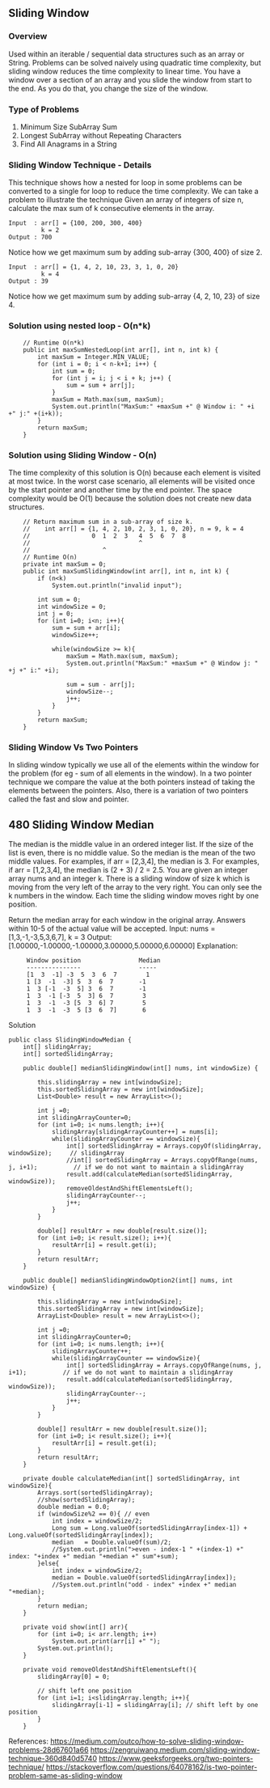 ## Sliding Window

### Overview
Used within an iterable / sequential data structures such as an array or String.
Problems can be solved naively using quadratic time complexity, but sliding window reduces the time complexity to linear time.
You have a window over a section of an array and you slide the window from start to the end. As you do that, you change the size of the window.

### Type of Problems
1. Minimum Size SubArray Sum
2. Longest SubArray without Repeating Characters
3. Find All Anagrams in a String

### Sliding Window Technique - Details
This technique shows how a nested for loop in some problems can be converted to a single for loop to reduce the time complexity.
We can take a problem to illustrate the technique
Given an array of integers of size n, calculate the max sum of k consecutive elements in the array.
```
Input  : arr[] = {100, 200, 300, 400}
         k = 2
Output : 700
```
Notice how we get maximum sum by adding sub-array {300, 400} of size 2.
```
Input  : arr[] = {1, 4, 2, 10, 23, 3, 1, 0, 20}
         k = 4
Output : 39
```
Notice how we get maximum sum by adding sub-array {4, 2, 10, 23} of size 4.

### Solution using nested loop - O(n*k)
```
    // Runtime O(n*k)
    public int maxSumNestedLoop(int arr[], int n, int k) {
        int maxSum = Integer.MIN_VALUE;
        for (int i = 0; i < n-k+1; i++) {
            int sum = 0;
            for (int j = i; j < i + k; j++) {
                sum = sum + arr[j];
            }
            maxSum = Math.max(sum, maxSum);
            System.out.println("MaxSum:" +maxSum +" @ Window i: " +i +" j:" +(i+k));
        }
        return maxSum;
    }
```

### Solution using Sliding Window - O(n)
The time complexity of this solution is O(n) because each element is visited at most twice.
In the worst case scenario, all elements will be visited once by the start pointer and another time by the end pointer.
The space complexity would be O(1) because the solution does not create new data structures.
```
    // Return maximum sum in a sub-array of size k.
    //    int arr[] = {1, 4, 2, 10, 2, 3, 1, 0, 20}, n = 9, k = 4
    //                 0  1  2  3   4  5  6  7  8
    //                              ^
    //                    ^
    // Runtime O(n)
    private int maxSum = 0;
    public int maxSumSlidingWindow(int arr[], int n, int k) {
        if (n<k)
            System.out.println("invalid input");

        int sum = 0;
        int windowSize = 0;
        int j = 0;
        for (int i=0; i<n; i++){
            sum = sum + arr[i];
            windowSize++;

            while(windowSize >= k){
                maxSum = Math.max(sum, maxSum);
                System.out.println("MaxSum:" +maxSum +" @ Window j: " +j +" i:" +i);

                sum = sum - arr[j];
                windowSize--;
                j++;
            }
        }
        return maxSum;
    }
```
### Sliding Window Vs Two Pointers
In sliding window typically we use all of the elements within the window for the problem (for eg - sum of all elements in the window).
In a two pointer technique we compare the value at the both pointers instead of taking the elements between the pointers.
Also, there is a variation of two pointers called the fast and slow and pointer.

## 480 Sliding Window Median
The median is the middle value in an ordered integer list. If the size of the list is even, there is no middle value. So the median is the mean of the two middle values.
    For examples, if arr = [2,3,4], the median is 3.
    For examples, if arr = [1,2,3,4], the median is (2 + 3) / 2 = 2.5.
You are given an integer array nums and an integer k. There is a sliding window of size k which is moving from the very left of the array to the very right. You can only see the k numbers in the window. Each time the sliding window moves right by one position.

Return the median array for each window in the original array. Answers within 10-5 of the actual value will be accepted.
Input: nums = [1,3,-1,-3,5,3,6,7], k = 3
Output: [1.00000,-1.00000,-1.00000,3.00000,5.00000,6.00000]
Explanation:
```
     Window position                Median
     ---------------                -----
     [1  3  -1] -3  5  3  6  7        1
     1 [3  -1  -3] 5  3  6  7       -1
     1  3 [-1  -3  5] 3  6  7       -1
     1  3  -1 [-3  5  3] 6  7        3
     1  3  -1  -3 [5  3  6] 7        5
     1  3  -1  -3  5 [3  6  7]       6
```
Solution
```
public class SlidingWindowMedian {
    int[] slidingArray;
    int[] sortedSlidingArray;

    public double[] medianSlidingWindow(int[] nums, int windowSize) {

        this.slidingArray = new int[windowSize];
        this.sortedSlidingArray = new int[windowSize];
        List<Double> result = new ArrayList<>();

        int j =0;
        int slidingArrayCounter=0;
        for (int i=0; i< nums.length; i++){
            slidingArray[slidingArrayCounter++] = nums[i];
            while(slidingArrayCounter == windowSize){
                int[] sortedSlidingArray = Arrays.copyOf(slidingArray, windowSize);     // slidingArray
                //int[] sortedSlidingArray = Arrays.copyOfRange(nums, j, i+1);          // if we do not want to maintain a slidingArray
                result.add(calculateMedian(sortedSlidingArray, windowSize));
                removeOldestAndShiftElementsLeft();
                slidingArrayCounter--;
                j++;
            }
        }

        double[] resultArr = new double[result.size()];
        for (int i=0; i< result.size(); i++){
            resultArr[i] = result.get(i);
        }
        return resultArr;
    }

    public double[] medianSlidingWindowOption2(int[] nums, int windowSize) {

        this.slidingArray = new int[windowSize];
        this.sortedSlidingArray = new int[windowSize];
        ArrayList<Double> result = new ArrayList<>();

        int j =0;
        int slidingArrayCounter=0;
        for (int i=0; i< nums.length; i++){
            slidingArrayCounter++;
            while(slidingArrayCounter == windowSize){
                int[] sortedSlidingArray = Arrays.copyOfRange(nums, j, i+1);          // if we do not want to maintain a slidingArray
                result.add(calculateMedian(sortedSlidingArray, windowSize));
                slidingArrayCounter--;
                j++;
            }
        }

        double[] resultArr = new double[result.size()];
        for (int i=0; i< result.size(); i++){
            resultArr[i] = result.get(i);
        }
        return resultArr;
    }

    private double calculateMedian(int[] sortedSlidingArray, int windowSize){
        Arrays.sort(sortedSlidingArray);
        //show(sortedSlidingArray);
        double median = 0.0;
        if (windowSize%2 == 0){ // even
            int index = windowSize/2;
            Long sum = Long.valueOf(sortedSlidingArray[index-1]) + Long.valueOf(sortedSlidingArray[index]);
            median   = Double.valueOf(sum)/2;
            //System.out.println(">even - index-1 " +(index-1) +" index: "+index +" median "+median +" sum"+sum);
        }else{
            int index = windowSize/2;
            median = Double.valueOf(sortedSlidingArray[index]);
            //System.out.println("odd - index" +index +" median "+median);
        }
        return median;
    }

    private void show(int[] arr){
        for (int i=0; i< arr.length; i++)
            System.out.print(arr[i] +" ");
        System.out.println();
    }

    private void removeOldestAndShiftElementsLeft(){
        slidingArray[0] = 0;

        // shift left one position
        for (int i=1; i<slidingArray.length; i++){
            slidingArray[i-1] = slidingArray[i]; // shift left by one position
        }
    }

```

References:
https://medium.com/outco/how-to-solve-sliding-window-problems-28d67601a66
https://zengruiwang.medium.com/sliding-window-technique-360d840d5740
https://www.geeksforgeeks.org/two-pointers-technique/
https://stackoverflow.com/questions/64078162/is-two-pointer-problem-same-as-sliding-window